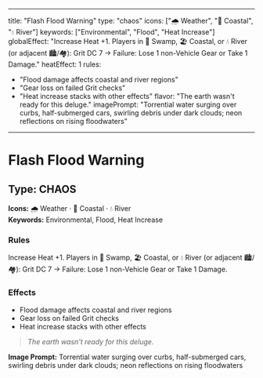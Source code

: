 
---
title: "Flash Flood Warning"
type: "chaos"
icons: ["🌧️ Weather", "🌊 Coastal", "💧 River"]
keywords: ["Environmental", "Flood", "Heat Increase"]
globalEffect: "Increase Heat +1. Players in 🐊 Swamp, 🏖️ Coastal, or 💧 River (or adjacent 🏙️/🏘️): Grit DC 7 → Failure: Lose 1 non-Vehicle Gear or Take 1 Damage."
heatEffect: 1
rules:
  - "Flood damage affects coastal and river regions"
  - "Gear loss on failed Grit checks"
  - "Heat increase stacks with other effects"
flavor: "The earth wasn't ready for this deluge."
imagePrompt: "Torrential water surging over curbs, half-submerged cars, swirling debris under dark clouds; neon reflections on rising floodwaters"
---

# Flash Flood Warning

## Type: CHAOS

**Icons:** 🌧️ Weather · 🌊 Coastal · 💧 River  
**Keywords:** Environmental, Flood, Heat Increase

### Rules
Increase Heat +1. Players in 🐊 Swamp, 🏖️ Coastal, or 💧 River (or adjacent 🏙️/🏘️): Grit DC 7 → Failure: Lose 1 non-Vehicle Gear or Take 1 Damage.

### Effects
- Flood damage affects coastal and river regions
- Gear loss on failed Grit checks
- Heat increase stacks with other effects

> *The earth wasn't ready for this deluge.*

**Image Prompt:** Torrential water surging over curbs, half-submerged cars, swirling debris under dark clouds; neon reflections on rising floodwaters
